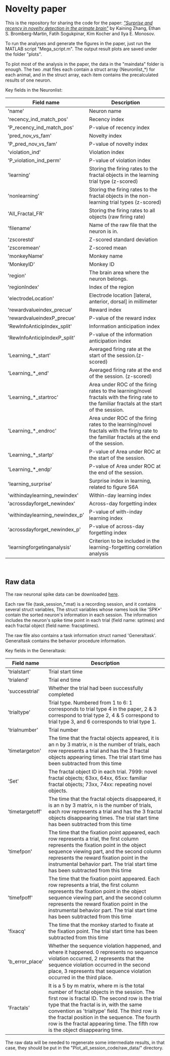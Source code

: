 # Novelty paper
This is the repository for sharing the code for the paper: [*"Surprise and recency in novelty detection in the
primate brain"*](https://www.cell.com/current-biology/pdfExtended/S0960-9822(22)00504-8) by Kaining Zhang, Ethan S. Bromberg-Martin, Fatih Sogukpinar, Kim Kocher and Ilya E. Monosov.


To run the analyses and generate the figures in the paper, just run the MATLAB script "Mega_script.m".
The output result plots are saved under the folder "plots".


To plot most of the analysis in the paper, the data in the "maindata" folder is enough. The two .mat files each contain a struct array (Neuronlist_\*) for each animal, and in the struct array, each item contains the precalculated results of one neuron.

Key fields in the Neuronlist: 

| Field name | Description |
| --- | ----------- |
|'name' | Neuron name |
|'recency_ind_match_pos' | Recency index |
|'P_recency_ind_match_pos' | P-value of recency index |
|'pred_nov_vs_fam' | Novelty index |
|'P_pred_nov_vs_fam' | P-value of novelty index |
|'violation_ind' | Violation index |
|'P_violation_ind_perm' | P-value of violation index |
|'learning' | Storing the firing rates to the fractal objects in the learning trial type (z-scored) |
|'nonlearning' | Storing the firing rates to the fractal objects in the non-learning trial types (z-scored) |
|'All_Fractal_FR' | Storing the firing rates to all objects (raw firing rate) |
|'filename' | Name of the raw file that the neuron is in. |
|'zscorestd' | Z-scored standard deviation |
|'zscoremean' | Z-scored mean |
|'monkeyName'  | Monkey name |
|'MonkeyID' | Monkey ID |
|'region'  | The brain area where the neuron belongs. |
|'regionIndex' | Index of the region |
|'electrodeLocation' | Electrode location [lateral, anterior, dorsal] in millimeter |
|'rewardvalueindex_precue' | Reward index |
|'rewardvalueindexP_precue' | P-value of the reward index |
|'RewInfoAnticipIndex_split' | Information anticipation index |
|'RewInfoAnticipIndexP_split' | P-value of the information anticipation index |
|'Learning_\*_start' | Averaged firing rate at the start of the session.(z-scored) |
|'Learning_\*_end' | Averaged firing rate at the end of the session. (z-scored) |
|'Learning_\*_startroc' | Area under ROC of the firing rates to the learning/novel fractals with the firing rate to the familiar fractals at the start of the session. |
|'Learning_\*_endroc' | Area under ROC of the firing rates to the learning/novel fractals with the firing rate to the familiar fractals at the end of the session. |
|'Learning_\*_startp' | P-value of Area under ROC at the start of the session. |
|'Learning_\*_endp' | P-value of Area under ROC at the end of the session. |
|'learning_surprise' | Surprise index in learning, related to figure S6A |
|'withindaylearning_newindex' | Within-day learning index |
|'acrossdayforget_newindex' | Across-day forgetting index |
|'withindaylearning_newindex_p' | P-value of with-inday learning index |
|'acrossdayforget_newindex_p' | P-value of across-day forgetting index |
|'learningforgetinganalysis'  | Criterion to be included in the learning-forgetting correlation analysis |

</br>

## Raw data

The raw neuronal spike data can be downloaded [here](https://wustl.box.com/s/v4x3zjvyopexyud3ghnk87apav9ma6ay).

Each raw file (task_session_\*.mat) is a recording session, and it contains several struct variables, The struct variables whose names look like 'SPK*' contain the sorted neuron's information in each session. The information includes the neuron's spike time point in each trial (field name: sptimes) and each fractal object (field name: fracsptimes). 

The raw file also contains a task information struct named 'Generaltask'. Generaltask contains the behavior procedure information.

Key fields in the Generaltask:

| Field name | Description |
| --- | ----------- |
|'trialstart' | Trial start time |
|'trialend' | Trial end time |
|'successtrial' | Whether the trial had been successfully completed |
|'trialtype' | Trial type. Numbered from 1 to 6: 1 corresponds to trial type 4 in the paper, 2 & 3 correspond to trial type 2, 4 & 5 correspond to trial type 3, and 6 corresponds to trial type 1.
|'trialnumber' | Trial number |
|'timetargeton' | The time that the fractal objects appeared, it is an n by 3 matrix, n is the number of trials,  each row represents a trial and has the 3 fractal objects appearing times. The trial start time has been subtracted from this time|
|'Set' | The fractal object ID in each trial. 7999: novel fractal objects; 63xx, 64xx, 65xx: familiar fractal objects; 73xx, 74xx: repeating novel objects. |
|'timetargetoff' | The time that the fractal objects disappeared, it is an n by 3 matrix, n is the number of trials,  each row represents a trial and has the 3 fractal objects disappearing times. The trial start time has been subtracted from this time |
|'timefpon' | The time that the fixation point appeared, each row represents a trial, the first column represents the fixation point in the object sequence viewing part, and the second column represents the reward fixation point in the instrumental behavior part. The trial start time has been subtracted from this time |
|'timefpoff' | The time that the fixation point appeared. Each row represents a trial, the first column represents the fixation point in the object sequence viewing part, and the second column represents the reward fixation point in the instrumental behavior part. The trial start time has been subtracted from this time |
|'fixacq' | The time that the monkey started to fixate at the fixation point. The trial start time has been subtracted from this time |
|'b_error_place' | Whether the sequence violation happened, and where it happened. 0 represents no sequence violation occurred, 2 represents that the sequence violation occurred in the second place, 3 represents that sequence violation occurred in the third place. |
|'Fractals' | It is a 5 by m matrix, where m is the total number of fractal objects in the session. The first row is fractal ID. The second row is the trial type that the fractal is in, with the same convention as 'trialtype' field. The third row is the fractal position in the sequence. The fourth row is the fractal appearing time. The fifth row is the object disappearing time. |

The raw data will be needed to regenerate some intermediate results, in that case, they should be put in the "Plot_all_session_code/raw_data/" directory.

